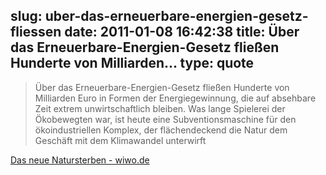 slug: uber-das-erneuerbare-energien-gesetz-fliessen
date: 2011-01-08 16:42:38
title: Über das Erneuerbare-Energien-Gesetz fließen Hunderte von Milliarden...
type: quote
---

> Über das Erneuerbare-Energien-Gesetz fließen Hunderte von Milliarden Euro in Formen der Energiegewinnung, die auf absehbare Zeit extrem unwirtschaftlich bleiben. Was lange Spielerei der Ökobewegten war, ist heute eine Subventionsmaschine für den ökoindustriellen Komplex, der flächendeckend die Natur dem Geschäft mit dem Klimawandel unterwirft

[Das neue Natursterben - wiwo.de](http://www.wiwo.de/blogs/chefsache/2011/01/08/das-neue-natursterben/)
